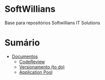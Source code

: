 # SoftWillians
Base para repositórios Softwillians IT Solutions

# Sumário
<!-- TOC depthFrom:1 depthTo:2 withLinks:1 updateOnSave:1 orderedList:0 -->

- [Documentos](https://github.com/gitsoftwillians/softwillians/blob/master/docs)
     - [CodeReview](https://github.com/gitsoftwillians/softwillians/blob/master/docs/code-review.md)
     - [Versionamento (to do)](https://github.com/gitsoftwillians/softwillians/blob/master/docs/versionamento.md)
     - [Application Pool](https://github.com/gitsoftwillians/softwillians/blob/master/docs/application-pool.md)
